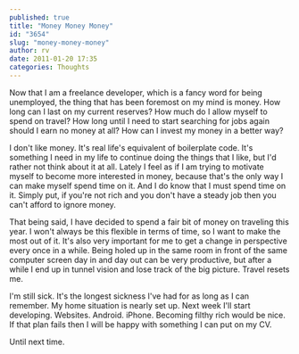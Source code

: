 ```yaml
---
published: true
title: "Money Money Money"
id: "3654"
slug: "money-money-money"
author: rv
date: 2011-01-20 17:35
categories: Thoughts
---
```

Now that I am a freelance developer, which is a fancy word for being unemployed, the thing that has been foremost on my mind is money. How long can I last on my current reserves? How much do I allow myself to spend on travel? How long until I need to start searching for jobs again should I earn no money at all? How can I invest my money in a better way?

I don't like money. It's real life's equivalent of boilerplate code. It's something I need in my life to continue doing the things that I like, but I'd rather not think about it at all. Lately I feel as if I am trying to motivate myself to become more interested in money, because that's the only way I can make myself spend time on it. And I do know that I must spend time on it. Simply put, if you're not rich and you don't have a steady job then you can't afford to ignore money.

That being said, I have decided to spend a fair bit of money on traveling this year. I won't always be this flexible in terms of time, so I want to make the most out of it. It's also very important for me to get a change in perspective every once in a while. Being holed up in the same room in front of the same computer screen day in and day out can be very productive, but after a while I end up in tunnel vision and lose track of the big picture. Travel resets me.

I'm still sick. It's the longest sickness I've had for as long as I can remember. My home situation is nearly set up. Next week I'll start developing. Websites. Android. iPhone. Becoming filthy rich would be nice. If that plan fails then I will be happy with something I can put on my CV.

Until next time.

&nbsp;

&nbsp;